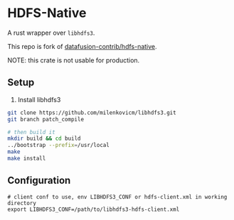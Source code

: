 <!---
  Licensed to the Apache Software Foundation (ASF) under one
  or more contributor license agreements.  See the NOTICE file
  distributed with this work for additional information
  regarding copyright ownership.  The ASF licenses this file
  to you under the Apache License, Version 2.0 (the
  "License"); you may not use this file except in compliance
  with the License.  You may obtain a copy of the License at

    http://www.apache.org/licenses/LICENSE-2.0

  Unless required by applicable law or agreed to in writing,
  software distributed under the License is distributed on an
  "AS IS" BASIS, WITHOUT WARRANTIES OR CONDITIONS OF ANY
  KIND, either express or implied.  See the License for the
  specific language governing permissions and limitations
  under the License.
-->

# HDFS-Native

A rust wrapper over `libhdfs3`.

This repo is fork of [datafusion-contrib/hdfs-native](https://github.com/datafusion-contrib/hdfs-native).

NOTE: this crate is not usable for production.

## Setup

1. Install libhdfs3

```bash
git clone https://github.com/milenkovicm/libhdfs3.git
git branch patch_compile

# then build it
mkdir build && cd build
../bootstrap --prefix=/usr/local
make
make install
```

## Configuration

```shell
# client conf to use, env LIBHDFS3_CONF or hdfs-client.xml in working directory
export LIBHDFS3_CONF=/path/to/libhdfs3-hdfs-client.xml
```
